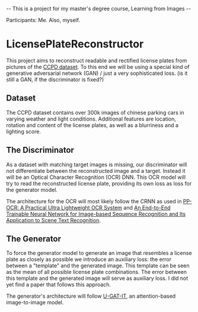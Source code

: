 -- This is a project for my master's degree course, Learning from Images --

Participants: Me. Also, myself.

# LicensePlateReconstructor

This project aims to reconstruct readable and rectified license plates from pictures of the [CCPD dataset](https://github.com/detectRecog/CCPD). To this end we will be using a special kind of generative adversarial network (GAN) / just a very sophisticated loss. (is it still a GAN, if the discriminator is fixed?)

## Dataset

The CCPD dataset contains over 300k images of chinese parking cars in varying weather and light conditions. Additional features are location, rotation and content of the license plates, as well as a blurriness and a lighting score.

## The Discriminator

As a dataset with matching target images is missing, our discriminator will not differentiate between the reconstructed image and a target. Instead it will be an Optical Character Recognition (OCR) DNN. This OCR model will try to read the reconstructed license plate, providing its own loss as loss for the generator model.

The architecture for the OCR will most likely follow the CRNN as used in [PP-OCR: A Practical Ultra Lightweight OCR System](https://arxiv.org/abs/2009.09941v3) and [An End-to-End Trainable Neural Network for Image-based Sequence Recognition and Its Application to Scene Text Recognition](https://arxiv.org/abs/1507.05717).

## The Generator

To force the generator model to generate an image that resembles a license plate as closely as possible we introduce an auxiliary loss: the error between a "template" and the generated image. This template can be seen as the mean of all possible license plate combinations. The error between this template and the generated image will serve as auxiliary loss. I did not yet find a paper that follows this approach.

The generator's architecture will follow [U-GAT-IT](https://arxiv.org/abs/1907.10830), an attention-based image-to-image model.
